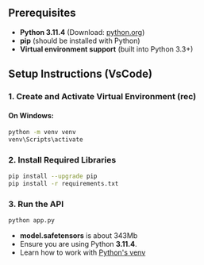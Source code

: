 ## Prerequisites

- **Python 3.11.4** (Download: [python.org](https://www.python.org/downloads/release/python-3114/))
- **pip** (should be installed with Python)
- **Virtual environment support** (built into Python 3.3+)

## Setup Instructions (VsCode)

### 1. Create and Activate Virtual Environment (rec)

#### On Windows:

```sh
python -m venv venv
venv\Scripts\activate
```

### 2. Install Required Libraries

```sh
pip install --upgrade pip
pip install -r requirements.txt
```

### 3. Run the API

```sh
python app.py
```

- **model.safetensors** is about 343Mb
- Ensure you are using Python **3.11.4**.
- Learn how to work with [Python's venv](https://www.freecodecamp.org/news/how-to-setup-virtual-environments-in-python/)
